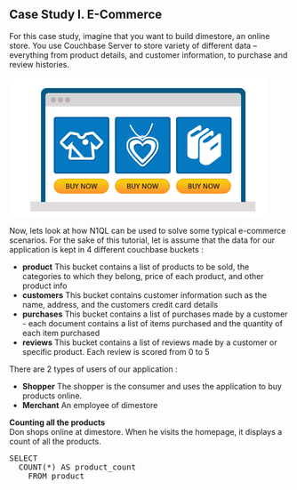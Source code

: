 ## <b>Case Study I. E-Commerce</b> 

For this case study, imagine that you want to build dimestore, an online store. You use Couchbase Server to store variety of different data – everything from product details, and customer information, to purchase and review histories.
<br/>
<br/>
![ScreenShot](./images/ecommerce.png)

<div>
Now, lets look at how N1QL can be used to solve some typical e-commerce scenarios. 
For the sake of this tutorial, let is assume that the data for our application is kept in 4 different couchbase buckets :
<ul>
<li>
<b>product</b> This bucket contains a list of products to be sold, the categories to which they belong, price of each product, and other product info</li>
<li><b>customers</b> This bucket contains customer information such as the name, address, and the customers credit card details</li>
<li><b>purchases</b> This bucket contains a list of purchases made by a customer - each document contains a list of items purchased and the quantity of each item purchased</li>
<li><b>reviews</b> This bucket contains a list of reviews made by a customer or specific product. Each review is scored from 0 to 5</li>
</ul>

There are 2 types of users of our application :
<ul>
<li><b>Shopper</b> The shopper is the consumer and uses the application to buy products online.</li>
<li><b>Merchant</b> An employee of dimestore</li>
</ul>

<div>
<b>Counting all the products</b>
<br/>
Don shops online at dimestore. When he visits the homepage, it displays a count of all the products.  
</div>

<pre id="example">
SELECT 
  COUNT(*) AS product_count 
	FROM product
</pre>
